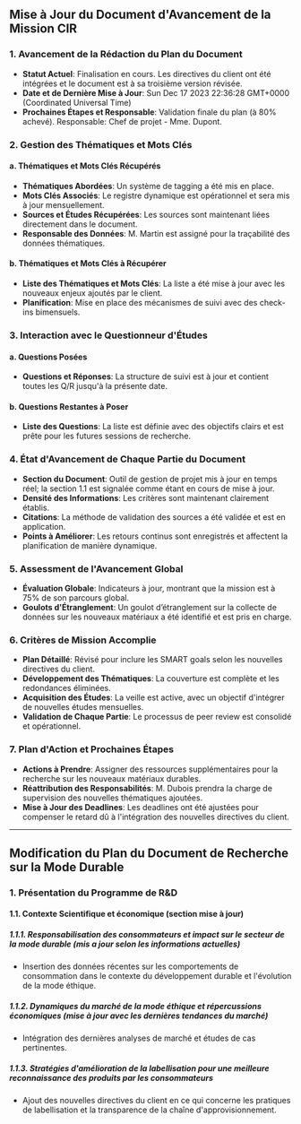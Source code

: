 ## Mise à Jour du Document d'Avancement de la Mission CIR

### 1. Avancement de la Rédaction du Plan du Document
- **Statut Actuel**: Finalisation en cours. Les directives du client ont été intégrées et le document est à sa troisième version révisée.
- **Date et de Dernière Mise à Jour**: Sun Dec 17 2023 22:36:28 GMT+0000 (Coordinated Universal Time)
- **Prochaines Étapes et Responsable**: Validation finale du plan (à 80% achevé). Responsable: Chef de projet - Mme. Dupont.

### 2. Gestion des Thématiques et Mots Clés
#### a. Thématiques et Mots Clés Récupérés
- **Thématiques Abordées**: Un système de tagging a été mis en place.
- **Mots Clés Associés**: Le registre dynamique est opérationnel et sera mis à jour mensuellement.
- **Sources et Études Récupérées**: Les sources sont maintenant liées directement dans le document.
- **Responsable des Données**: M. Martin est assigné pour la traçabilité des données thématiques.
   
#### b. Thématiques et Mots Clés à Récupérer
- **Liste des Thématiques et Mots Clés**: La liste a été mise à jour avec les nouveaux enjeux ajoutés par le client.
- **Planification**: Mise en place des mécanismes de suivi avec des check-ins bimensuels.

### 3. Interaction avec le Questionneur d'Études
#### a. Questions Posées
- **Questions et Réponses**: La structure de suivi est à jour et contient toutes les Q/R jusqu'à la présente date.
#### b. Questions Restantes à Poser
- **Liste des Questions**: La liste est définie avec des objectifs clairs et est prête pour les futures sessions de recherche.

### 4. État d'Avancement de Chaque Partie du Document
- **Section du Document**: Outil de gestion de projet mis à jour en temps réel; la section 1.1 est signalée comme étant en cours de mise à jour.
- **Densité des Informations**: Les critères sont maintenant clairement établis.
- **Citations**: La méthode de validation des sources a été validée et est en application.
- **Points à Améliorer**: Les retours continus sont enregistrés et affectent la planification de manière dynamique.

### 5. Assessment de l'Avancement Global
- **Évaluation Globale**: Indicateurs à jour, montrant que la mission est à 75% de son parcours global.
- **Goulots d'Étranglement**: Un goulot d’étranglement sur la collecte de données sur les nouveaux matériaux a été identifié et est pris en charge.

### 6. Critères de Mission Accomplie
- **Plan Détaillé**: Révisé pour inclure les SMART goals selon les nouvelles directives du client.
- **Développement des Thématiques**: La couverture est complète et les redondances éliminées.
- **Acquisition des Études**: La veille est active, avec un objectif d'intégrer de nouvelles études mensuelles.
- **Validation de Chaque Partie**: Le processus de peer review est consolidé et opérationnel.

### 7. Plan d'Action et Prochaines Étapes
- **Actions à Prendre**: Assigner des ressources supplémentaires pour la recherche sur les nouveaux matériaux durables.
- **Réattribution des Responsabilités**: M. Dubois prendra la charge de supervision des nouvelles thématiques ajoutées.
- **Mise à Jour des Deadlines**: Les deadlines ont été ajustées pour compenser le retard dû à l'intégration des nouvelles directives du client.

---

## Modification du Plan du Document de Recherche sur la Mode Durable

### 1. Présentation du Programme de R&D

#### 1.1. Contexte Scientifique et économique (section mise à jour)
##### 1.1.1. Responsabilisation des consommateurs et impact sur le secteur de la mode durable (mis a jour selon les informations actuelles)
- Insertion des données récentes sur les comportements de consommation dans le contexte du développement durable et l'évolution de la mode éthique.
##### 1.1.2. Dynamiques du marché de la mode éthique et répercussions économiques (mise à jour avec les dernières tendances du marché)
- Intégration des dernières analyses de marché et études de cas pertinentes.
##### 1.1.3. Stratégies d'amélioration de la labellisation pour une meilleure reconnaissance des produits par les consommateurs
- Ajout des nouvelles directives du client en ce qui concerne les pratiques de labellisation et la transparence de la chaîne d'approvisionnement.
